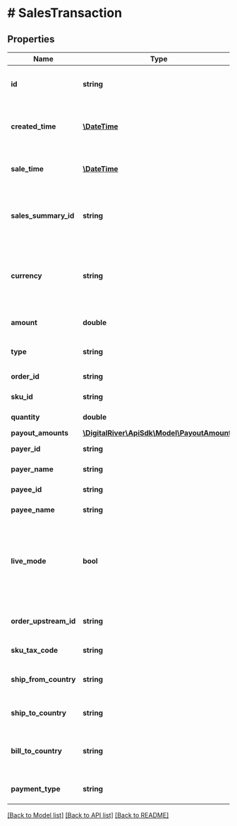 # # SalesTransaction

## Properties

Name | Type | Description | Notes
------------ | ------------- | ------------- | -------------
**id** | **string** | Unique identifier for the sales transaction | [optional] 
**created_time** | [**\DateTime**](\DateTime.md) | Time at which the sales transaction was created | [optional] 
**sale_time** | [**\DateTime**](\DateTime.md) | Time at which the sales occurred. | [optional] 
**sales_summary_id** | **string** | Unique identifier of a Digital River sales summary, if any. | [optional] 
**currency** | **string** | Three-letter ISO currency code representing the sale currency. | [optional] 
**amount** | **double** | The sales transaction amount. | [optional] 
**type** | **string** | Sales transaction type. | [optional] 
**order_id** | **string** | Order identifier. | [optional] 
**sku_id** | **string** | SKU identifier. | [optional] 
**quantity** | **double** | The quantity of the SKU. | [optional] 
**payout_amounts** | [**\DigitalRiver\ApiSdk\Model\PayoutAmounts**](PayoutAmounts.md) |  | [optional] 
**payer_id** | **string** | The ID of payer. | [optional] 
**payer_name** | **string** | The name of the payer | [optional] 
**payee_id** | **string** | The ID of the payee. | [optional] 
**payee_name** | **string** | The name of the payee. | [optional] 
**live_mode** | **bool** | Has the value true if the object exists in live mode or the value false if the object exists in test mode. | [optional] 
**order_upstream_id** | **string** | Unique upstream ID for the order. | [optional] 
**sku_tax_code** | **string** | The sku tax code. | [optional] 
**ship_from_country** | **string** | Country being shipped from. | [optional] 
**ship_to_country** | **string** | Country being shipped to. | [optional] 
**bill_to_country** | **string** | Country listed on shopper&#39;s billing address. | [optional] 
**payment_type** | **string** | Type of payment used. | [optional] 

[[Back to Model list]](../../README.md#documentation-for-models) [[Back to API list]](../../README.md#documentation-for-api-endpoints) [[Back to README]](../../README.md)


